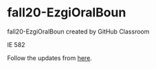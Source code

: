 # fall20-EzgiOralBoun
fall20-EzgiOralBoun created by GitHub Classroom

IE 582

Follow the updates from [here](https://bu-ie-582.github.io/fall20-EzgiOralBoun/).
